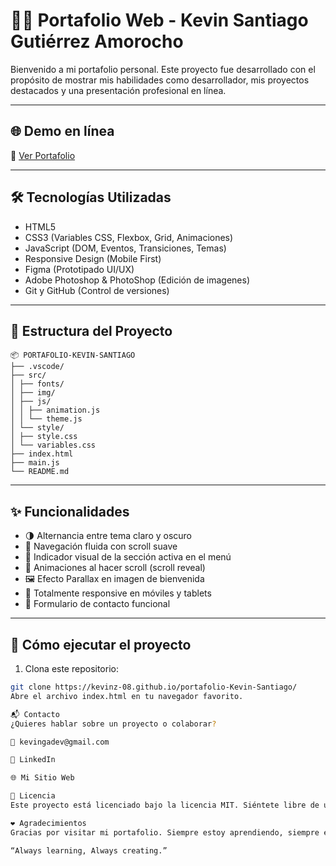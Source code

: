 # 🧑‍💻 Portafolio Web - Kevin Santiago Gutiérrez Amorocho

Bienvenido a mi portafolio personal. Este proyecto fue desarrollado con el propósito de mostrar mis habilidades como desarrollador, mis proyectos destacados y una presentación profesional en línea.

---

## 🌐 Demo en línea

🔗 [Ver Portafolio](https://kevinz-08.github.io/portafolio-Kevin-Santiago/)

---

## 🛠 Tecnologías Utilizadas

- HTML5
- CSS3 (Variables CSS, Flexbox, Grid, Animaciones)
- JavaScript (DOM, Eventos, Transiciones, Temas)
- Responsive Design (Mobile First)
- Figma (Prototipado UI/UX)
- Adobe Photoshop & PhotoShop (Edición de imagenes)
- Git y GitHub (Control de versiones)

---

## 📁 Estructura del Proyecto
```
📦 PORTAFOLIO-KEVIN-SANTIAGO
├── .vscode/
├── src/
│ ├── fonts/
│ ├── img/
│ ├── js/
│ │ ├── animation.js
│ │ └── theme.js
│ └── style/
│ ├── style.css
│ └── variables.css
├── index.html
├── main.js
└── README.md
```
---

## ✨ Funcionalidades

- 🌗 Alternancia entre tema claro y oscuro
- 🎯 Navegación fluida con scroll suave
- 📍 Indicador visual de la sección activa en el menú
- 🎨 Animaciones al hacer scroll (scroll reveal)
- 🖼️ Efecto Parallax en imagen de bienvenida
- 📱 Totalmente responsive en móviles y tablets
- 🧾 Formulario de contacto funcional

---

## 🚀 Cómo ejecutar el proyecto

1. Clona este repositorio:

```bash
git clone https://kevinz-08.github.io/portafolio-Kevin-Santiago/
Abre el archivo index.html en tu navegador favorito.

📬 Contacto
¿Quieres hablar sobre un proyecto o colaborar?

📧 kevingadev@gmail.com

💼 LinkedIn

🌐 Mi Sitio Web

📝 Licencia
Este proyecto está licenciado bajo la licencia MIT. Siéntete libre de utilizarlo como base para tu propio portafolio.

❤️ Agradecimientos
Gracias por visitar mi portafolio. Siempre estoy aprendiendo, siempre estoy creando.

“Always learning, Always creating.”
